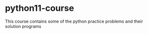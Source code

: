 # python11-course
This course contains some of the python practice problems and their solution programs
